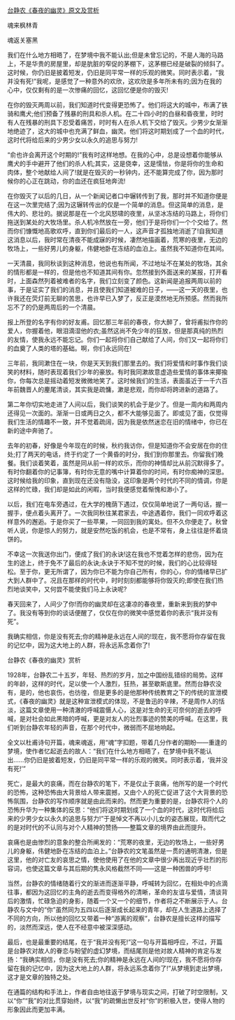[台静农《春夜的幽灵》原文及赏析](https://www.vrrw.net/wx/8974.html)

魂来枫林青

魂返关塞黑

我们在什么地方相晤了，在梦境中我不能认出;但是未曾忘记的，不是人海的马路上，不是华贵的房屋里，却是肮脏的窄促的茅棚下，这茅棚已经是破裂的倾斜了。这时候，你仍旧是披着短发，仍旧是同平常一样的乐观的微笑。同时表示着，“我并没有死!”我呢，是感觉了一种意外的欢欣，这欢欣是多年所未有的;因为在我的心中，仅仅剩有的是一次惨痛的回忆，这回忆便是你的毁灭!

在你的毁灭两周以前，我们知道时代变得更恐怖了。他们将这大的城中，布满了铁骑和鹰犬;他们预备了残暴的刑具和杀人机。在二十四小时的白昼和昏夜里，时时有人在残暴的刑具下忍受着痛苦，时时有人在杀人机下交给了毁灭。少男少女渐渐地绝迹了，这大的城中也充满了鲜血，幽灵。他们将这时期划成了一个血的时代，这时代将给后来的少男少女以永久的追思与努力!

“俞也许会离开这个时期的!”我有时这样地想。在我的心中，总是设想着你能够从鹰犬的手中避开了他们的杀人机;其实，这是侥幸，这是懦怯，你是将你的生命和肉体，整个地献给人间了!就是在毁灭的一秒钟内，还不能算完成了你，因为那时候你的心正在跳动，你的血还在疯狂地奔流!



在你毁灭了以后的几日，从一个新闻记者口中辗转传到了我，那时并不知道你便是在这一次里完结了;因为这辗转传出的仅是一个简单的消息。但这简单的消息，是伟大的、悲壮的。据说那是在一个北风怒啸的夜里，从坚冰冻结的马路上，将你们拖送到某处的大牧场里。杀人机冷然放在一旁，他们于是将你们一个个交给了。然而你们慷慨地高歌欢呼，直到你们最后的一人，这声音才孤独地消逝了!自我知道这消息以后，我时常在清夜不能成寐的时候，凄然地描画着，荒寒的夜里，无边的牧场上，一些好男儿的身躯，伟健地卧在冻结的血泊上。虽然我不知道你在其间。

一天清晨，我同秋谈到这种消息，他说也有所闻，不过地址不在某处的牧场，其余的情形都是一样的，但是他也不知道其间有你。忽然接到外面送来的某报，打开看时，上面森然列着被难者的名字，我们立刻变了颜色。这新闻是追报两周以前的事，于是证实了我们的消息，并且使我们知道被难的日子，——这一天的夜里，也许我还在荧灯前无聊的苦思，也许早已入梦了，反正是漠然地无所预感。然而我所忘不了的仍是两周后的一个清晨。

报上所登的名字有你的好友甫。回忆那三年前的春夜，你大醉了，曾将甫拟作你的爱人，你握着他，眼泪滴湿他的衣;虽然这尚不免少年的狂放，但是那真纯的热烈的友情，使我永远不能忘记。你们一起将你们自己献给了人间，你们又一起将你们的血奠了人类的塔的基础。啊，你们永远同在!

三年前，我同漱住在一块，你是天天到我们那里去的。我们将爱情和时事作我们谈笑的材料，随时表现着我们少年的豪放。有时我同漱故意虚造些爱情的事体来揶揄你，你每次总是摇动着短发微微地笑了。这时候我们的生活，表面虽近于一千六百年前魏晋人的麈尾清谈，其实我是疏慵，漱是悲观，而你却将跨进新的道路了。

第二年你切实地走进了人间以后，我们谈笑的机会于是少了。但是一周内和两周内还得见一次面的。渐渐一日或两日之久，都不大能够见面了。即或见了面，仅觉得我们生活的情趣不一致，并不觉着疏阔，因为我是依然迷恋在旧的情绪中，你已在新的途中奔驰了。

去年的初春，好像是今年现在的时候，秋约我访你，但是知道你不会安居在你的住处;打了两天的电话，终于约定了一个黄昏的时分，我们到你那里去。你留我们晚餐。我们谈着笑着，虽然是同从前一样的欢乐，而你的神情却比从前沉默得多了。有时你翻着你的记事簿，有时你无意的嘴中计算着你的时间，有时你痴神的深思。这时候给我的印象，直到现在还没有隐没，这印象是两个时代的不同的情调，你是这样的忙碌，我们却是如此的闲暇，当时我便感觉着惭愧和渺小了。

以后，我们在电车旁遇过，在大学的槐荫下遇过，仅仅简单地说了一两句话，握一握手，便点着头离开了。一次我同秋往某君家去，中途遇着你，我们一同欢呼着这样意外的邂逅。于是你买了一些苹果，一同回到我的寓处。但不久你便走了。秋曾听人说，你是惊人的努力，就是安然吃饭的机会，也是不常有，身上往往是怀着烧饼的。

不幸这一次我送你出门，便成了我们的永诀!这在我也不觉着怎样的悲伤，因为在生的途上，终于免不了最后的永诀;永诀于不知不觉的时候，我们的心比较得轻松。至于你，更无所谓了，因为你已不能为你自己所有，你的心，你的情绪早已扩大到人群中了。况且在那样的时代中，时时刻刻都能够将你毁灭的;即使在我们热烈地谈笑中，又何尝不能使我们马上永诀呢?

春天回来了，人间少了你!而你的幽灵却在这凄凉的春夜里，重新来到我的梦中了。我没有等到你的谈话便醒了，仅仅在你的微笑中感觉着你的表示“我并没有死”。

我确实相信，你是没有死去;你的精神是永远在人间的!现在，我不愿将你存留在我的记忆中，因为这大地上的人群，将永远系念着你了!

台静农《春夜的幽灵》赏析

1928年，台静农二十五岁，年轻、热烈的岁月，加之中国纷乱错综的局势。这样的年龄，这样的时代，足以使一个人激烈，狂热，甚至歇斯底里。然而台静农没有，是的，他也哀伤，也彷徨，但是更多的是他那种传统教育之下的传统的宣泄模式，《春夜的幽灵》就是这种宣泄模式的体现，不是鲁迅的辛辣，不是周作人的恬淡，这篇文章使用一种清澈的呼喊震慑人心，这是对生命的无可奈何的逝去的呼喊，是对社会如此黑暗的呼喊，更是对友人的壮烈事迹的赞美的呼喊。在这里，我们听到台静农年轻的声音，在那个时代中，微弱而不屈地响起。

全文以杜甫诗句开篇，魂来魂返，用“魂”字扣题，带着几分作者的期盼——重逢的梦境，使作者忆起逝去的故人：“我们在什么地方相晤了，在梦境中我不能认出……你仍旧是披着短发，仍旧是同平常一样的乐观的微笑。同时表示着，‘我并没有死!’”

死亡，是最大的哀痛，而在台静农的笔下，不是仅止于哀痛，他所写的是一个时代的恐怖，这种恐怖由大背景给人带来震撼，又由个人的死亡促进了这个大背景的恐怖氛围，台静农的写作顺序就是由此而来的。然而更为重要的是，台静农将个人的恐怖升华为一种集体的反思：“他们将这时期划成了一个血的时代，这时代将给后来的少男少女以永久的追思与努力!”于是悼文不再以小儿女的姿态展现，取而代之的是对时代的不认同与对个人精神的赞扬——整篇文章的境界由此而提升。

哀痛也是由惨烈的意象的整合所阐发的：“荒寒的夜里，无边的牧场上，一些好男儿的身躯，伟健地卧在冻结的血泊上。”台静农的文笔虽然是一贯的通明清澈，但是这里，他的对亡友的哀思之情，使他使用了在他的文章中很少再出现近乎壮烈的形容词，也使这篇文章与其后期的隽永风格截然不同——这是一种困兽的呼号!

当然，台静农的情绪随着行文的渐进而逐渐平静，呼喊转为回忆，在相处中的点滴往事，都因为这回忆的主角的逝去而变得格外的清晰，革命的友谊与爱情，清谈背后的激情，忙碌急迫的身影，随着一个又一个的细节，作者将之不断展示于人。台静农与文中的“你”虽然同为五四以后逐渐成长起来的青年，却在人生道路上选择了不同的方向，所以他的回忆又带着一种“游离的观察”，台静农是擅长这样的描写的，淡然而深远，使人在不经意中被深深感动。

最后，也是最重要的结尾，在于“我并没有死!”这一句与开篇相呼应，不过，开篇是台静农对故人的眷恋与盼望的虚幻梦境，而结尾则是他对故人精神的肯定与发扬：“我确实相信，你是没有死去;你的精神是永远在人间的!现在，我不愿将你存留在我的记忆中，因为这大地上的人群，将永远系念着你了!”从梦境到走出梦境，这才是文章的独特之处。

在通篇的结构和手法上，作者自由地往返于梦境与现实之间，打破了时空限制，又以“你”“我”的对比贯穿始终，以“我”的疏懒出世反衬“你”的积极入世，使得人物的形象因此而更加丰满。


